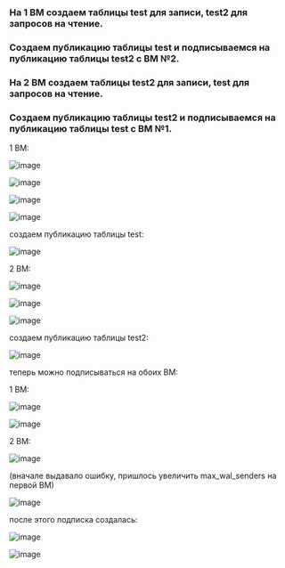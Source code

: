 
### На 1 ВМ создаем таблицы test для записи, test2 для запросов на чтение.
### Создаем публикацию таблицы test и подписываемся на публикацию таблицы test2 с ВМ №2.
### На 2 ВМ создаем таблицы test2 для записи, test для запросов на чтение.
### Создаем публикацию таблицы test2 и подписываемся на публикацию таблицы test с ВМ №1.

1 ВМ:

![image](https://github.com/AKhabarov/Otus-HomeWork/assets/40095258/1568dd10-f607-48f1-978c-a90303ffd7df)

![image](https://github.com/AKhabarov/Otus-HomeWork/assets/40095258/28be78bc-48b0-499e-a210-eabc15e0bb5a)

![image](https://github.com/AKhabarov/Otus-HomeWork/assets/40095258/14441af3-95ee-4a2b-a4cf-17c7670ba41a)

![image](https://github.com/AKhabarov/Otus-HomeWork/assets/40095258/495fdb5d-e09a-4796-a9e0-b6ec23b7b1e7)

создаем публикацию таблицы test:

![image](https://github.com/AKhabarov/Otus-HomeWork/assets/40095258/4019f1b8-0ee4-461e-8c21-6c6a5333c655)

2 ВМ:

![image](https://github.com/AKhabarov/Otus-HomeWork/assets/40095258/bf61884b-64ba-4755-8e8a-77298c7b17e2)

![image](https://github.com/AKhabarov/Otus-HomeWork/assets/40095258/a6affd3b-5d0b-4a0a-bacc-37b316135cef)

![image](https://github.com/AKhabarov/Otus-HomeWork/assets/40095258/78334d4e-2dbc-43f2-8634-6b2aa7f43f84)

создаем публикацию таблицы test2:

![image](https://github.com/AKhabarov/Otus-HomeWork/assets/40095258/ef9520f3-1b79-4301-9023-bc051b946c00)

теперь можно подписываться на обоих ВМ:

1 ВМ:

![image](https://github.com/AKhabarov/Otus-HomeWork/assets/40095258/f7097067-f64e-4db8-b077-9a4f546b9f98)

![image](https://github.com/AKhabarov/Otus-HomeWork/assets/40095258/1c9d1f1f-3489-4ee3-90a3-2ca921e83d56)

2 ВМ:

![image](https://github.com/AKhabarov/Otus-HomeWork/assets/40095258/a21eeab9-19a5-4762-96d5-e649d0584efa)

(вначале выдавало ошибку, пришлось увеличить max_wal_senders на первой ВМ)

![image](https://github.com/AKhabarov/Otus-HomeWork/assets/40095258/0b3d5077-1ccd-4925-abf2-a8dd12599536)

после этого подписка создалась:

![image](https://github.com/AKhabarov/Otus-HomeWork/assets/40095258/1f549b5c-0c91-4201-a676-bf7f6dec632f)

![image](https://github.com/AKhabarov/Otus-HomeWork/assets/40095258/82d3cb3e-190c-4876-ba7b-a12b042fbc35)


